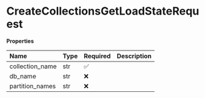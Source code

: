 # CreateCollectionsGetLoadStateRequest

**Properties**

| Name            | Type | Required | Description |
| :-------------- | :--- | :------- | :---------- |
| collection_name | str  | ✅       |             |
| db_name         | str  | ❌       |             |
| partition_names | str  | ❌       |             |

<!-- This file was generated by liblab | https://liblab.com/ -->
